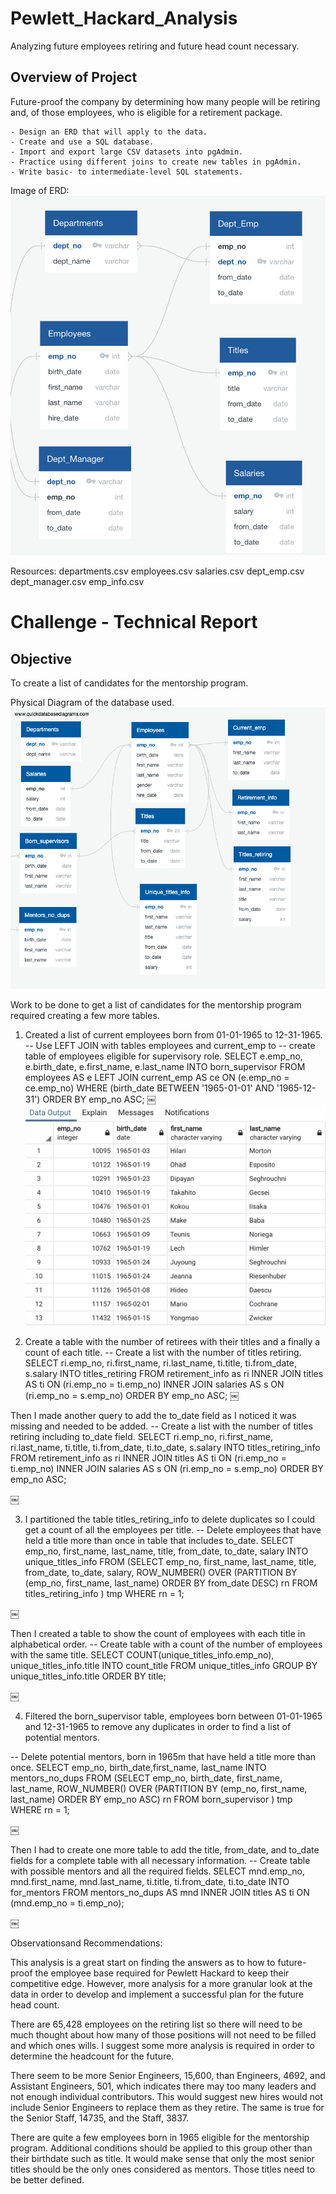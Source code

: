 # Pewlett_Hackard_Analysis
Analyzing future employees retiring and future head count necessary.

## Overview of Project
Future-proof the company by determining how many people will be retiring and, of those employees, who is eligible for a retirement package.

	- Design an ERD that will apply to the data.
	- Create and use a SQL database.
	- Import and export large CSV datasets into pgAdmin.
	- Practice using different joins to create new tables in pgAdmin.
	- Write basic- to intermediate-level SQL statements.

Image of ERD:
![alt text](https://github.com/Al-Huneidi/Pewlett_Hackard_Analysis/blob/master/EmployeeDB.png)

Resources:
departments.csv
employees.csv
salaries.csv
dept_emp.csv
dept_manager.csv
emp_info.csv


# Challenge - Technical Report

## Objective
To create a list of candidates for the mentorship program.

Physical Diagram of the database used.
![alt text](https://github.com/Al-Huneidi/Pewlett_Hackard_Analysis/blob/master/challenge_ERD.png)

Work to be done to get a list of candidates for the mentorship program required creating a few more tables.
1. Created a list of current employees born from 01-01-1965 to 12-31-1965.
-- Use LEFT JOIN with tables employees and current_emp to 
-- create table of employees eligible for supervisory role.
SELECT e.emp_no,
	   e.birth_date,
	   e.first_name,
	   e.last_name
INTO born_supervisor 
FROM employees AS e
LEFT JOIN current_emp AS ce
ON (e.emp_no = ce.emp_no)
WHERE (birth_date BETWEEN '1965-01-01' AND '1965-12-31')
ORDER BY emp_no ASC;
￼![alt text](https://github.com/Al-Huneidi/Pewlett_Hackard_Analysis/blob/master/screenshots/born_supervisor.png)

2. Create a table with the number of retirees with their titles and a finally a count of each title.
-- Create a list with the number of titles retiring.
SELECT ri.emp_no,
	   ri.first_name,
	   ri.last_name,
	   ti.title,
	   ti.from_date,
	   s.salary
INTO titles_retiring
FROM retirement_info as ri
INNER JOIN titles AS ti
ON (ri.emp_no = ti.emp_no)
INNER JOIN salaries AS s
ON (ri.emp_no = s.emp_no)
ORDER BY emp_no ASC;
￼

Then I made another query to add the to_date field as I noticed it was missing and needed to be added.
-- Create a list with the number of titles retiring including to_date field.
SELECT ri.emp_no,
	   ri.first_name,
	   ri.last_name,
	   ti.title,
	   ti.from_date,
	   ti.to_date,
	   s.salary
INTO titles_retiring_info
FROM retirement_info as ri
INNER JOIN titles AS ti
ON (ri.emp_no = ti.emp_no)
INNER JOIN salaries AS s
ON (ri.emp_no = s.emp_no)
ORDER BY emp_no ASC;

￼


3. I partitioned the table titles_retiring_info to delete duplicates so I could get a count of all the employees per title.
-- Delete employees that have held a title more than once in table that includes to_date.
SELECT emp_no, first_name, last_name, title, from_date, to_date, salary 
INTO unique_titles_info
FROM
  (SELECT emp_no, first_name, last_name, title, from_date, to_date, salary,
     ROW_NUMBER() OVER 
(PARTITION BY (emp_no, first_name, last_name) ORDER BY from_date DESC) rn
   FROM titles_retiring_info
  ) tmp WHERE rn = 1;

￼

Then I created a table to show the count of employees with each title in alphabetical order.
-- Create table with a count of the number of employees with the same title.
SELECT COUNT(unique_titles_info.emp_no), unique_titles_info.title 
INTO count_title
FROM unique_titles_info
GROUP BY unique_titles_info.title
ORDER BY title;

￼

4. Filtered the born_supervisor table, employees born between 01-01-1965 and 12-31-1965 to remove any duplicates in order to find a list of potential mentors.

-- Delete potential mentors, born in 1965m that have held a title more than once.
SELECT emp_no, birth_date,first_name, last_name 
INTO mentors_no_dups
FROM
  (SELECT emp_no, birth_date, first_name, last_name,
     ROW_NUMBER() OVER 
(PARTITION BY (emp_no, first_name, last_name) ORDER BY emp_no ASC) rn
   FROM born_supervisor
  ) tmp WHERE rn = 1;

￼

Then I had to create one more table to add the title, from_date, and to_date fields for a complete table with all necessary information.
-- Create table with possible mentors and all the required fields.
SELECT mnd.emp_no,
	   mnd.first_name,
	   mnd.last_name,
	   ti.title,
	   ti.from_date,
	   ti.to_date
INTO for_mentors
FROM mentors_no_dups AS mnd
INNER JOIN titles AS ti
ON (mnd.emp_no = ti.emp_no);

￼

Observationsand Recommendations:

This analysis is a great start on finding the answers as to how to future-proof the employee base required for Pewlett Hackard to keep their competitive edge. However, more analysis for a more granular look at the data in order to develop and implement a successful plan for the future head count.

 There are 65,428 employees on the retiring list so there will need to be much thought about how many of those positions will not need to be filled and which ones wills.  I suggest some more analysis is required in order to determine the headcount for the future.


There seem to be more Senior Engineers, 15,600, than Engineers, 4692, and Assistant Engineers, 501, which indicates there may too many leaders and not enough individual contributors.  This would suggest new hires would not include Senior Engineers to replace them as they retire.  The same is true for the Senior Staff, 14735, and the Staff, 3837.


There are quite a few employees born in 1965 eligible for the mentorship program.  Additional conditions should be applied to this group other than their birthdate such as title.  It would make sense that only the most senior titles should be the only ones considered as mentors.  Those titles need to be better defined.


